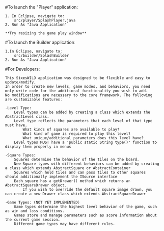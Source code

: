 #To launch the "Player" application:
	
	1. In Eclipse, navigate to:
		src/player/SplashPlayer.java
	2. Run As "Java Application"
	
	**Try resizing the game play window**
	
#To launch the Builder application:
	
	1.In Eclipse, navigate to:
		src/builder/SplashBuilder
	2. Run As "Java Application"
	
#For Developers:

	This SixesWILD application was designed to be flexible and easy to update/modify.
	In order to create new levels, game modes, and behaviors, you need only write code for the additional functionality you wish to add.
	No modifications are necessary to the core framework. The following are customizable features:
	
	-Level Type:
		Level types can be added by creating a class which extends the AbstractLevel class.
		Level type reflects the parameters that each level of that type must have.
			What kinds of squares are available to play?
			What kind of game is required to play this level?
			What unique/additional parameters does this level have?
		Level types MUST have a 'public static String type()' function to display them properly in menus
	
	-Square Types:
		Squares determine the behavior of the tiles on the board. 
		New Square types with different behaviors can be added by creating a class which extends AbstractSquare or AbstractContainer
		Squares which hold tiles and can pass tiles to other squares should additionally implement the ISource interface
		Each square has a getDrawer() method which returns an AbstractSquareDrawer object.
			If you wish to override the default square image drawn, you can create a new Drawer class which extends AbstractSquareDrawer
	
	-Game Types: (NOT YET IMPLEMENTED)
		Game types determine the highest level behavior of the game, such as win and loss conditions.
		Games store and manage parameters such as score information about the current game session.
		Different game types may have different rules.
